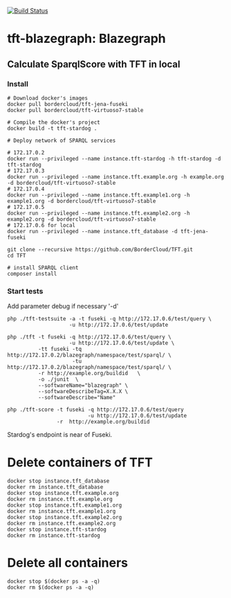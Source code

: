 [![Build Status](https://travis-ci.org/BorderCloud/tft-blazegraph.svg)](https://travis-ci.org/BorderCloud/tft-blazegraph)

# tft-blazegraph: Blazegraph 

## Calculate SparqlScore with TFT in local

### Install
```
# Download docker's images 
docker pull bordercloud/tft-jena-fuseki
docker pull bordercloud/tft-virtuoso7-stable

# Compile the docker's project 
docker build -t tft-stardog .
  
# Deploy network of SPARQL services

# 172.17.0.2
docker run --privileged --name instance.tft-stardog -h tft-stardog -d tft-stardog
# 172.17.0.3
docker run --privileged --name instance.tft.example.org -h example.org -d bordercloud/tft-virtuoso7-stable
# 172.17.0.4
docker run --privileged --name instance.tft.example1.org -h example1.org -d bordercloud/tft-virtuoso7-stable
# 172.17.0.5
docker run --privileged --name instance.tft.example2.org -h example2.org -d bordercloud/tft-virtuoso7-stable
# 172.17.0.6 for local
docker run --privileged --name instance.tft_database -d tft-jena-fuseki

git clone --recursive https://github.com/BorderCloud/TFT.git
cd TFT

# install SPARQL client
composer install 
```

### Start tests
Add parameter debug if necessary '-d'
```
php ./tft-testsuite -a -t fuseki -q http://172.17.0.6/test/query \
                    -u http://172.17.0.6/test/update
                    
php ./tft -t fuseki -q http://172.17.0.6/test/query \
                    -u http://172.17.0.6/test/update \
          -tt fuseki -tq http://172.17.0.2/blazegraph/namespace/test/sparql/ \
                     -tu http://172.17.0.2/blazegraph/namespace/test/sparql/ \
          -r http://example.org/buildid   \
          -o ./junit  \
          --softwareName="blazegraph" \
          --softwareDescribeTag=X.X.X \
          --softwareDescribe="Name"
                    
php ./tft-score -t fuseki -q http://172.17.0.6/test/query 
                          -u http://172.17.0.6/test/update 
                -r  http://example.org/buildid
```
Stardog's endpoint is near of Fuseki.

# Delete containers of TFT

```
docker stop instance.tft_database
docker rm instance.tft_database
docker stop instance.tft.example.org
docker rm instance.tft.example.org
docker stop instance.tft.example1.org
docker rm instance.tft.example1.org
docker stop instance.tft.example2.org
docker rm instance.tft.example2.org
docker stop instance.tft-stardog
docker rm instance.tft-stardog

```

# Delete all containers

```
docker stop $(docker ps -a -q)
docker rm $(docker ps -a -q)
```
